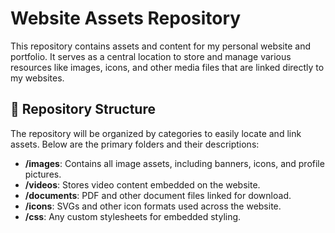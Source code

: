 # Website Assets Repository

This repository contains assets and content for my personal website and portfolio. It serves as a central location to store and manage various resources like images, icons, and other media files that are linked directly to my websites.


## 📁 Repository Structure

The repository will be organized by categories to easily locate and link assets. Below are the primary folders and their descriptions:

- **/images**: Contains all image assets, including banners, icons, and profile pictures.
- **/videos**: Stores video content embedded on the website.
- **/documents**: PDF and other document files linked for download.
- **/icons**: SVGs and other icon formats used across the website.
- **/css**: Any custom stylesheets for embedded styling.

